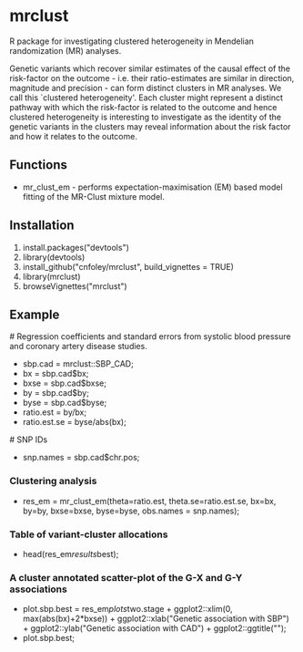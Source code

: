 # mrclust
R package for investigating clustered heterogeneity in Mendelian randomization (MR) analyses.

Genetic variants which recover similar estimates of the causal effect of the risk-factor on the outcome - i.e. their ratio-estimates are similar in direction, magnitude and precision - can form distinct clusters in MR analyses. We call this `clustered heterogeneity'. Each cluster might represent a distinct pathway with which the risk-factor is related to the outcome and hence clustered heterogeneity is interesting to investigate as the identity of the genetic variants in the clusters may reveal information about the risk factor and how it relates to the outcome. 

## Functions
* mr_clust_em - performs expectation-maximisation (EM) based model fitting of the MR-Clust mixture model.

## Installation
1. install.packages("devtools")
2. library(devtools)
3. install_github("cnfoley/mrclust", build_vignettes = TRUE)
4. library(mrclust)
5. browseVignettes("mrclust")


## Example
\# Regression coefficients and standard errors from systolic blood pressure and coronary artery disease studies.
* sbp.cad = mrclust::SBP_CAD;
* bx = sbp.cad$bx;
* bxse = sbp.cad$bxse;
* by = sbp.cad$by;
* byse = sbp.cad$byse;
* ratio.est = by/bx;
* ratio.est.se = byse/abs(bx);


\# SNP IDs  
* snp.names = sbp.cad$chr.pos;

### Clustering analysis
* res_em = mr_clust_em(theta=ratio.est, theta.se=ratio.est.se, bx=bx, by=by, bxse=bxse, byse=byse,
                       obs.names = snp.names);
### Table of variant-cluster allocations
* head(res_em$results$best);

### A cluster annotated scatter-plot of the G-X and G-Y associations
* plot.sbp.best = res_em$plots$two.stage + ggplot2::xlim(0, max(abs(bx)+2*bxse)) + ggplot2::xlab("Genetic association with SBP") + ggplot2::ylab("Genetic association with CAD") + ggplot2::ggtitle("");
* plot.sbp.best;
